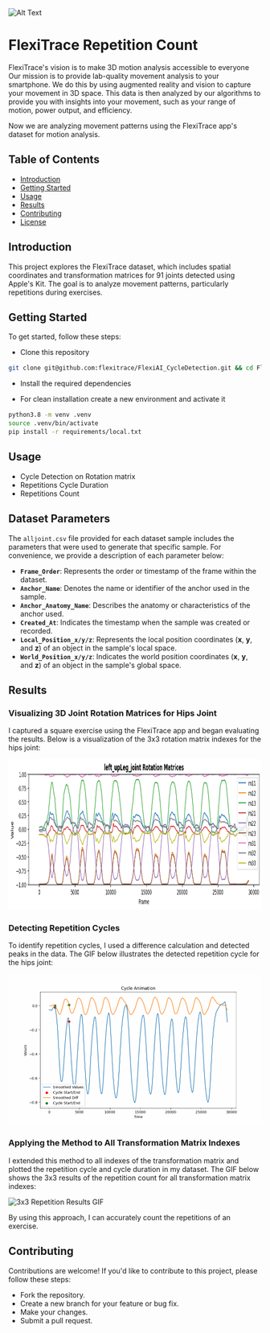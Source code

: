 <img src="https://flexitrace.com/images/IMG_082326-p-500.png" alt="Alt Text" width="100" height="100">

# FlexiTrace Repetition Count

FlexiTrace's vision is to make 3D motion analysis accessible to everyone
Our mission is to provide lab-quality movement analysis to your smartphone. We do this by using augmented reality and vision to capture your movement in 3D space. This data is then analyzed by our algorithms to provide you with insights into your movement, such as your range of motion, power output, and efficiency.

Now we are analyzing movement patterns using the FlexiTrace app's dataset for motion analysis.

## Table of Contents

- [Introduction](#introduction)
- [Getting Started](#getting-started)
- [Usage](#usage)
- [Results](#results)
- [Contributing](#contributing)
- [License](#license)

## Introduction

This project explores the FlexiTrace dataset, which includes spatial coordinates and transformation matrices for 91 joints detected using Apple's Kit. The goal is to analyze movement patterns, particularly repetitions during exercises.

## Getting Started

To get started, follow these steps:

- Clone this repository

```bash
git clone git@github.com:flexitrace/FlexiAI_CycleDetection.git && cd FlexiAI_CycleDetection
```

- Install the required dependencies

* For clean installation create a new environment and activate it

```bash
python3.8 -m venv .venv
source .venv/bin/activate
pip install -r requirements/local.txt
```

## Usage

- Cycle Detection on Rotation matrix
- Repetitions Cycle Duration
- Repetitions Count

## Dataset Parameters

The `alljoint.csv` file provided for each dataset sample includes the parameters that were used to generate that specific sample. For convenience, we provide a description of each parameter below:

- **`Frame_Order`**: Represents the order or timestamp of the frame within the dataset.
- **`Anchor_Name`**: Denotes the name or identifier of the anchor used in the sample.
- **`Anchor_Anatomy_Name`**: Describes the anatomy or characteristics of the anchor used.
- **`Created_At`**: Indicates the timestamp when the sample was created or recorded.
- **`Local_Position_x/y/z`**: Represents the local position coordinates (**x**, **y**, and **z**) of an object in the sample's local space.
- **`World_Position_x/y/z`**: Indicates the world position coordinates (**x**, **y**, and **z**) of an object in the sample's global space.

## Results

### Visualizing 3D Joint Rotation Matrices for Hips Joint

I captured a square exercise using the FlexiTrace app and began evaluating the results. Below is a visualization of the 3x3 rotation matrix indexes for the hips joint:

<!-- ![Hips Joint Rotation Matrix](assets/rotation_matrix_hips_joint.png) -->
<img src="assets/rotation_matrix_hips_joint.png" alt="Hips Joint Rotation Matrix" width="900" height="300">

### Detecting Repetition Cycles

To identify repetition cycles, I used a difference calculation and detected peaks in the data. The GIF below illustrates the detected repetition cycle for the hips joint:

<!-- ![Repetition Cycle GIF](assets/cycle_animation_with_plots.gif) -->
<img src="assets/cycle_animation_with_plots.gif" alt="Repetition Cycle GIF" width="900" height="300">

### Applying the Method to All Transformation Matrix Indexes

I extended this method to all indexes of the transformation matrix and plotted the repetition cycle and cycle duration in my dataset. The GIF below shows the 3x3 results of the repetition count for all transformation matrix indexes:

<!-- ![3x3 Repetition Results GIF](assets/hips_joint.gif) -->
<img src="assets/hips_joint.gif" alt="3x3 Repetition Results GIF" width="900" height="300">

By using this approach, I can accurately count the repetitions of an exercise.

## Contributing

Contributions are welcome! If you'd like to contribute to this project, please follow these steps:

- Fork the repository.
- Create a new branch for your feature or bug fix.
- Make your changes.
- Submit a pull request.

